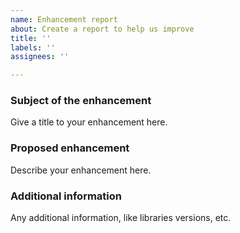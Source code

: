 ```yaml
---
name: Enhancement report
about: Create a report to help us improve
title: ''
labels: ''
assignees: ''

---
```


### Subject of the enhancement
Give a title to your enhancement here.

### Proposed enhancement
Describe your enhancement here.

### Additional information
Any additional information, like libraries versions, etc.
